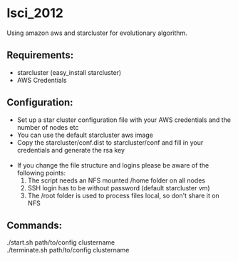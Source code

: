 lsci_2012
=========

Using amazon aws and starcluster for evolutionary algorithm.

Requirements:
-------------
- starcluster (easy_install starcluster)
- AWS Credentials

Configuration:
--------------
- Set up a star cluster configuration file with your AWS credentials and the number of nodes etc
- You can use the default starcluster aws image
- Copy the starcluster/conf.dist to starcluster/conf and fill in your credentials and generate the rsa key<br/><br/>
- If you change the file structure and logins please be aware of the following points:
	1. The script needs an NFS mounted /home folder on all nodes
	2. SSH login has to be without password (default starcluster vm)
	3. The /root folder is used to process files local, so don't share it on NFS

Commands:
---------
 ./start.sh path/to/config clustername<br/>
 ./terminate.sh path/to/config clustername<br/>